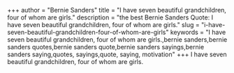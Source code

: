 +++
author = "Bernie Sanders"
title = "I have seven beautiful grandchildren, four of whom are girls."
description = "the best Bernie Sanders Quote: I have seven beautiful grandchildren, four of whom are girls."
slug = "i-have-seven-beautiful-grandchildren-four-of-whom-are-girls"
keywords = "I have seven beautiful grandchildren, four of whom are girls.,bernie sanders,bernie sanders quotes,bernie sanders quote,bernie sanders sayings,bernie sanders saying,quotes, sayings,quote, saying, motivation"
+++
I have seven beautiful grandchildren, four of whom are girls.
